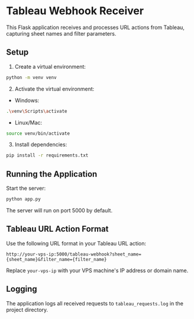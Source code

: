 # Tableau Webhook Receiver

This Flask application receives and processes URL actions from Tableau, capturing sheet names and filter parameters.

## Setup

1. Create a virtual environment:
```bash
python -m venv venv
```

2. Activate the virtual environment:
- Windows:
```bash
.\venv\Scripts\activate
```
- Linux/Mac:
```bash
source venv/bin/activate
```

3. Install dependencies:
```bash
pip install -r requirements.txt
```

## Running the Application

Start the server:
```bash
python app.py
```

The server will run on port 5000 by default.

## Tableau URL Action Format

Use the following URL format in your Tableau URL action:
```
http://your-vps-ip:5000/tableau-webhook?sheet_name={sheet_name}&filter_name={filter_name}
```

Replace `your-vps-ip` with your VPS machine's IP address or domain name.

## Logging

The application logs all received requests to `tableau_requests.log` in the project directory. 